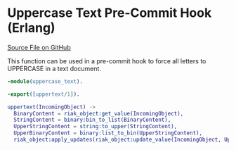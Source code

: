 # Uppercase Text Pre-Commit Hook (Erlang)

[Source File on GitHub](https://github.com/basho/riak_function_contrib/blob/master/hooks/pre-commit/erlang/uppercase_text.erl)

This function can be used in a pre-commit hook to force all letters to UPPERCASE in a text document.

```erlang
-module(uppercase_text).

-export([uppertext/1]).

uppertext(IncomingObject) ->
  BinaryContent = riak_object:get_value(IncomingObject),
  StringContent = binary:bin_to_list(BinaryContent),
  UpperStringContent = string:to_upper(StringContent),
  UpperBinaryContent = binary:list_to_bin(UpperStringContent),
  riak_object:apply_updates(riak_object:update_value(IncomingObject, UpperBinaryContent)).
```
